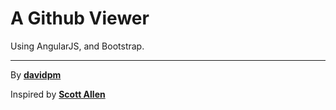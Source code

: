 # A Github Viewer


Using AngularJS, and Bootstrap.

____

By **[davidpm](http://davidpm.io)**

Inspired by **[Scott Allen](http://odetocode.com/)**

